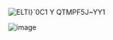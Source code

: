 ![ELTI}`0C1 Y QTMPF5J~YY1](https://github.com/user-attachments/assets/3b29c2cc-4b19-4e31-8e76-5cacfb0edbe0)

![image](https://github.com/user-attachments/assets/63cd9ef3-a3cc-4f99-af8d-1bb7db20903e)
